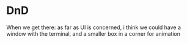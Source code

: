 # DnD


When we get there:
as far as UI is concerned, i think we could have a window with the terminal, and a smaller box in a corner for animation